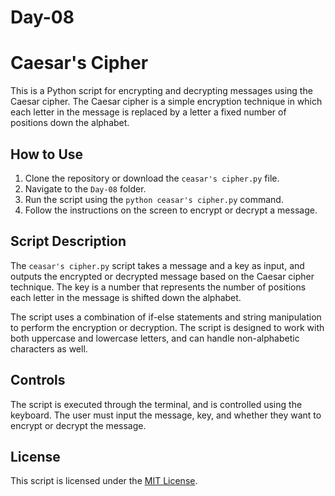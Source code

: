 # Day-08
# Caesar's Cipher

This is a Python script for encrypting and decrypting messages using the Caesar cipher. The Caesar cipher is a simple encryption technique in which each letter in the message is replaced by a letter a fixed number of positions down the alphabet.

## How to Use

1. Clone the repository or download the `ceasar's cipher.py` file.
2. Navigate to the `Day-08` folder.
3. Run the script using the `python ceasar's cipher.py` command.
4. Follow the instructions on the screen to encrypt or decrypt a message.

## Script Description

The `ceasar's cipher.py` script takes a message and a key as input, and outputs the encrypted or decrypted message based on the Caesar cipher technique. The key is a number that represents the number of positions each letter in the message is shifted down the alphabet.

The script uses a combination of if-else statements and string manipulation to perform the encryption or decryption. The script is designed to work with both uppercase and lowercase letters, and can handle non-alphabetic characters as well.

## Controls

The script is executed through the terminal, and is controlled using the keyboard. The user must input the message, key, and whether they want to encrypt or decrypt the message.

## License

This script is licensed under the [MIT License](https://opensource.org/licenses/MIT).